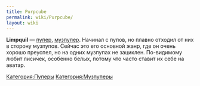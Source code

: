 ```yaml
---
title: Purpcube
permalink: wiki/Purpcube/
layout: wiki
---
```


**Limpquil** — [пупер](Пуперы "wikilink"),
[музпупер](Музпуперы "wikilink"). Начинал с пупов, но плавно отходил от
них в сторону музпупов. Сейчас это его основной жанр, где он очень
хорошо преуспел, но на одних музпупах не зациклен. По-видимому любит
лисичек, особенно белых, потому что часто ставит их себе на аватар.

[Категория:Пуперы](Категория:Пуперы "wikilink")
[Категория:Музпуперы](Категория:Музпуперы "wikilink")
